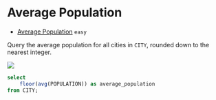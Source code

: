 # Average Population

- [Average Population](https://www.hackerrank.com/challenges/average-population/problem) `easy`

Query the average population for all cities in `CITY`, rounded down to the nearest integer.

![](https://s3.amazonaws.com/hr-challenge-images/8137/1449729804-f21d187d0f-CITY.jpg)

```sql
select 
	floor(avg(POPULATION)) as average_population 
from CITY;
```